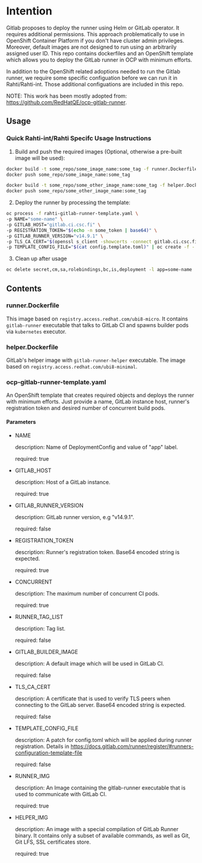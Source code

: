 # Intention

Gitlab proposes to deploy the runner using Helm or GitLab operator. It requires additional
permissions. This approach problematically to use in OpenShift Container Platform if you don't have
cluster admin privileges. Moreover, default images are not designed to run using an arbitrarily
assigned user ID. This repo contains dockerfiles and an OpenShift template which allows you to
deploy the GitLab runner in OCP with minimum efforts.

In addition to the OpenShift related adoptions needed to run the Gitlab runner, we require some specific configuation before we can run it in Rahti/Rahti-int. Those additional configuations are included in this repo.

NOTE: This work has been mostly adopted from: https://github.com/RedHatQE/ocp-gitlab-runner.

## Usage

### Quick Rahti-int/Rahti Specifc Usage Instructions
1. Build and push the required images (Optional, otherwise a pre-built image will be used):
 ```sh
 docker build -t some_repo/some_image_name:some_tag -f runner.Dockerfile .
 docker push some_repo/some_image_name:some_tag

 docker build -t some_repo/some_other_image_name:some_tag -f helper.Dockerfile .
 docker push some_repo/some_other_image_name:some_tag
```

2. Deploy the runner by processing the template:
```sh
oc process -f rahti-gitlab-runner-template.yaml \
-p NAME="some-name" \
-p GITLAB_HOST="gitlab.ci.csc.fi" \
-p REGISTRATION_TOKEN="$(echo -n some_token | base64)" \
-p GITLAB_RUNNER_VERSION="v14.9.1" \
-p TLS_CA_CERT="$(openssl s_client -showcerts -connect gitlab.ci.csc.fi:443 < /dev/null 2>/dev/null | openssl x509 -outform PEM | base64)" \
-p TEMPLATE_CONFIG_FILE="$(cat config.template.toml)" | oc create -f -
```

3. Clean up after usage
```sh
oc delete secret,cm,sa,rolebindings,bc,is,deployment -l app=some-name
```

## Contents

### runner.Dockerfile

This image based on `registry.access.redhat.com/ubi8-micro`. It contains `gitlab-runner`
executable that talks to GitLab CI and spawns builder pods via `kubernetes` executor.

### helper.Dockerfile

GitLab's helper image with `gitlab-runner-helper` executable. The image based on
`registry.access.redhat.com/ubi8-minimal`.

### ocp-gitlab-runner-template.yaml

An OpenShift template that creates required objects and deploys the runner with minimum efforts.
Just provide a name, GitLab instance host, runner's registration token and desired number of
concurrent build pods.

#### Parameters

* NAME

    description: Name of DeploymentConfig and value of "app" label.

    required: true

* GITLAB_HOST

    description: Host of a GitLab instance.

    required: true

* GITLAB_RUNNER_VERSION

    description: GitLab runner version, e.g "v14.9.1".

    required: false

* REGISTRATION_TOKEN

    description: Runner's registration token. Base64 encoded string is expected.

    required: true

* CONCURRENT

    description: The maximum number of concurrent CI pods.

    required: true

* RUNNER_TAG_LIST

    description: Tag list.

    required: false

* GITLAB_BUILDER_IMAGE

    description: A default image which will be used in GitLab CI.

    required: false

* TLS_CA_CERT

    description: A certificate that is used to verify TLS peers when connecting to the GitLab
    server. Base64 encoded string is expected.

    required: false

* TEMPLATE_CONFIG_FILE

    description: A patch for config.toml which will be applied during runner registration. Details
    in <https://docs.gitlab.com/runner/register/#runners-configuration-template-file>

    required: false

* RUNNER_IMG

    description: An Image containing the gitlab-runner executable that is used to communicate with GitLab CI.

    required: true

* HELPER_IMG

    description: An image with a special compilation of GitLab Runner binary. It contains only a subset of available commands, as well as Git, Git LFS, SSL certificates store.

    required: true
